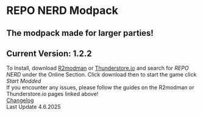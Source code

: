 # **REPO NERD Modpack**
## The modpack made for larger parties!

## Current Version: 1.2.2  
To Install, download [R2modman](https://thunderstore.io/package/ebkr/r2modman/) or [Thunderstore.io](https://www.overwolf.com/app/thunderstore-thunderstore_mod_manager) and search for *REPO NERD* under the Online Section. Click download then to start the game click *Start Modded*  
If you encounter any issues, please follow the guides on the R2modman or Thunderstore.io pages linked above!   
[Changelog](https://thunderstore.io/c/repo/p/NerdsDev/REPO_NERD/changelog/)  
Last Update 4.6.2025

